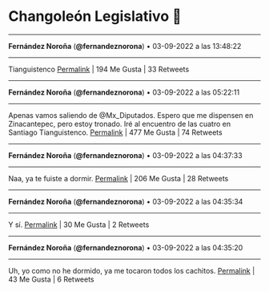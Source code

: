 # Changoleón Legislativo 🙈
*****
**Fernández Noroña** (**@fernandeznorona**) • 03-09-2022 a las 13:48:22
*****
Tianguistenco
[Permalink](https://twitter.com/fernandeznorona/status/1566181330819350528) | 194 Me Gusta | 33 Retweets
*****
**Fernández Noroña** (**@fernandeznorona**) • 03-09-2022 a las 05:22:11
*****
Apenas vamos saliendo de @Mx_Diputados. Espero que me dispensen en Zinacantepec, pero estoy tronado. Iré al encuentro de las cuatro en Santiago Tianguistenco.
[Permalink](https://twitter.com/fernandeznorona/status/1566053948657750018) | 477 Me Gusta | 74 Retweets
*****
**Fernández Noroña** (**@fernandeznorona**) • 03-09-2022 a las 04:37:33
*****
Naa, ya te fuiste a dormir.
[Permalink](https://twitter.com/fernandeznorona/status/1566042714122375173) | 206 Me Gusta | 28 Retweets
*****
**Fernández Noroña** (**@fernandeznorona**) • 03-09-2022 a las 04:35:34
*****
Y sí.
[Permalink](https://twitter.com/fernandeznorona/status/1566042216581169157) | 30 Me Gusta | 2 Retweets
*****
**Fernández Noroña** (**@fernandeznorona**) • 03-09-2022 a las 04:35:20
*****
Uh, yo como no he dormido, ya me tocaron todos los cachitos.
[Permalink](https://twitter.com/fernandeznorona/status/1566042155583524864) | 43 Me Gusta | 6 Retweets